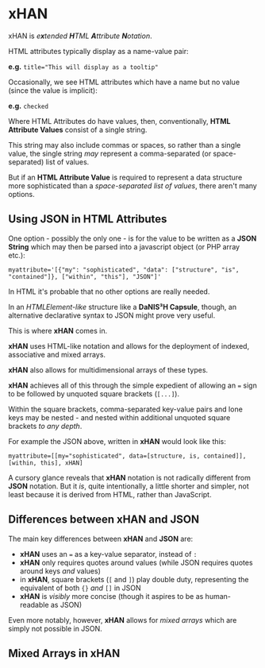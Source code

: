 # xHAN
xHAN is *e**x**tended **H**TML **A**ttribute **N**otation*.

HTML attributes typically display as a name-value pair:

**e.g.** `title="This will display as a tooltip"`

Occasionally, we see HTML attributes which have a name but no value (since the value is implicit):

**e.g.** `checked`

Where HTML Attributes do have values, then, conventionally, **HTML Attribute Values** consist of a single string.

This string may also include commas or spaces, so rather than a single value, the single string *may* represent a comma-separated (or space-separated) list of values.

But if an **HTML Attribute Value** is required to represent a data structure more sophisticated than a *space-separated list of values*, there aren't many options.

## Using JSON in HTML Attributes
One option - possibly the only one - is for the value to be written as a **JSON String** which may then be parsed into a javascript object (or PHP array etc.):

    myattribute='[{"my": "sophisticated", "data": ["structure", "is", "contained"]}, ["within", "this"], "JSON"]'
    
In HTML it's probable that no other options are really needed.

In an *HTMLElement-like* structure like a **DaNIS³H Capsule**,  though, an alternative declarative syntax to JSON might prove very useful.

This is where **xHAN** comes in.

**xHAN** uses HTML-like notation and allows for the deployment of indexed, associative and mixed arrays.

**xHAN** also allows for multidimensional arrays of these types.

**xHAN** achieves all of this through the simple expedient of allowing an `=` sign to be followed by unquoted square brackets (`[...]`).

Within the square brackets, comma-separated key-value pairs and lone keys may be nested - and nested within additional unquoted square brackets *to any depth*.

For example the JSON above, written in **xHAN** would look like this:

    myattribute=[[my="sophisticated", data=[structure, is, contained]], [within, this], xHAN]
    
A cursory glance reveals that **xHAN** notation is not radically different from **JSON** notation. But it *is*, quite intentionally, a little shorter and simpler, not least because it is derived from HTML, rather than JavaScript.

## Differences between xHAN and JSON

The main key differences between **xHAN** and **JSON** are:

 - **xHAN** uses an `=` as a key-value separator, instead of `: `
 - **xHAN** only requires quotes around values (while JSON requires quotes around keys *and* values)
 - in **xHAN**, square brackets (`[` and `]`) play double duty, representing the equivalent of both `{}` *and* `[]` in JSON
 - **xHAN** is *visibly* more concise (though it aspires to be as human-readable as JSON)

Even more notably, however, **xHAN** allows for *mixed arrays* which are simply not possible in JSON.

## Mixed Arrays in xHAN
